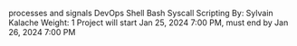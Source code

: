processes and signals
DevOps
Shell
Bash
Syscall
Scripting
 By: Sylvain Kalache
 Weight: 1
 Project will start Jan 25, 2024 7:00 PM, must end by Jan 26, 2024 7:00 PM
